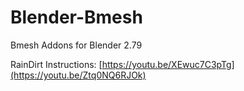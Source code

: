 # Blender-Bmesh
Bmesh Addons for Blender 2.79

RainDirt Instructions:
[https://youtu.be/XEwuc7C3pTg](https://youtu.be/Ztq0NQ6RJOk)
